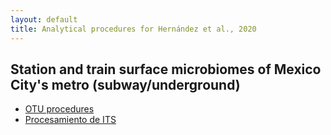 ```yaml
---
layout: default
title: Analytical procedures for Hernández et al., 2020 
---
```


## Station and train surface microbiomes of Mexico City's metro (subway/underground)

- [OTU procedures](/OTUs_analysis/metro_LDA.html)
- [Procesamiento de ITS](/ASV_analysis/phyloseq_ASVs.html)
